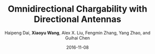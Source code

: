 ---
title: "Omnidirectional Chargability with Directional Antennas"
collection: confpublications
sname: ICNP'16
fname: Proceedings of the 24th IEEE International Conference on Network Protocols (ICNP)
author: Haipeng Dai, <strong>Xiaoyu Wang</strong>, Alex X. Liu, Fengmin Zhang, Yang Zhao, and Guihai Chen
place: Singapore
mydate: November 8-11, 2016
accept_rate: 46/229 = 20.09%
paperurl: 'http://academicpages.github.io/files/paper1.pdf'
plain: '/files/bib/plainOmniCharge.txt'
bibtex: '/files/bib/texOmniCharge.txt'
date: 2016-11-08
---